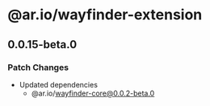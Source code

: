# @ar.io/wayfinder-extension

## 0.0.15-beta.0

### Patch Changes

- Updated dependencies
  - @ar.io/wayfinder-core@0.0.2-beta.0
